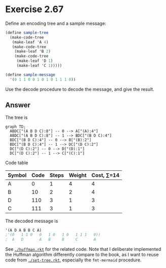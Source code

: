 # Exercise 2.67

Define an encoding tree and a sample message:

```scheme
(define sample-tree
  (make-code-tree
   (make-leaf 'A 4)
   (make-code-tree
    (make-leaf 'B 2)
    (make-code-tree
     (make-leaf 'D 1)
     (make-leaf 'C 1)))))

(define sample-message
  '(0 1 1 0 0 1 0 1 0 1 1 1 0))
```

Use the decode procedure to decode the message, and give the result.

## Answer

The tree is

```mermaid
graph TD;
  ABDC["(A B D C):8"] -- 0 --> A["(A):4"]
  ABDC["(A B D C):8"] -- 1 --> BDC["(B D C):4"]
  BDC["(B D C):4"] -- 0 --> B["(B):2"]
  BDC["(B D C):4"] -- 1 --> DC["(D C):2"]
  DC["(D C):2"] -- 0 --> D["(D):1"]
  DC["(D C):2"] -- 1 --> C["(C):1"]
```

Code table

| Symbol | Code | Steps | Weight | Cost, ∑=14 |
| ------ | ---- | ----- | ------ | ---------- |
| A      | 0    | 1     | 4      | 4          |
| B      | 10   | 2     | 2      | 4          |
| D      | 110  | 3     | 1      | 3          |
| C      | 111  | 3     | 1      | 3          |

The decoded message is

```scheme
'(A D A B B C A)
;'(0   1 1 0   0   1 0   1 0   1 1 1   0))
;  A   D       A   B     B     C       A
```

See [`./huffman.rkt`](./huffman.rkt) for the related code. Note that I
deliberate implemented the Huffman algorithm differently compare to the book, as
I want to reuse code from [`./set-tree.rkt`](./set-tree.rkt), especially the
`fmt-mermaid` procedure.
